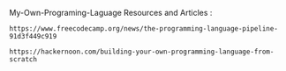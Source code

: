 My-Own-Programing-Laguage
Resources and Articles :

```
https://www.freecodecamp.org/news/the-programming-language-pipeline-91d3f449c919
```
```
https://hackernoon.com/building-your-own-programming-language-from-scratch
```

